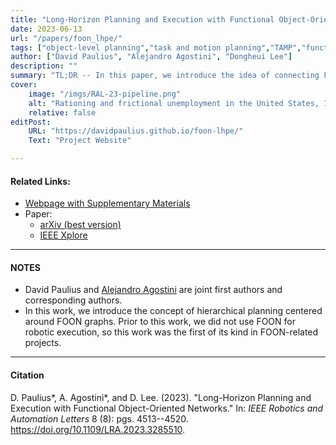 ```yaml
---
title: "Long-Horizon Planning and Execution with Functional Object-Oriented Networks"
date: 2023-06-13
url: "/papers/foon_lhpe/"
tags: ["object-level planning","task and motion planning","TAMP","functional object-oriented networks", "FOON"]
author: ["David Paulius", "Alejandro Agostini", "Dongheui Lee"]
description: ""
summary: "TL;DR -- In this paper, we introduce the idea of connecting FOONs to robotic task and motion planning. We automatically transform a FOON graph, which exists at the object level (i.e., it is a representation that uses meaningful labels or expressions close to human language), into task planning specifications written in PDDL (not a very intuitive way to communicate about tasks)."
cover:
    image: "/imgs/RAL-23-pipeline.png"
    alt: "Rationing and frictional unemployment in the United States, 1964–2009"
    relative: false
editPost:
    URL: "https://davidpaulius.github.io/foon-lhpe/"
    Text: "Project Website"

---
```


#### Related Links:

+ [Webpage with Supplementary Materials](https://davidpaulius.github.io/foon-lhpe/)
+ Paper:
  + [arXiv (best version)](https://arxiv.org/abs/2207.05800)
  + [IEEE Xplore](https://ieeexplore.ieee.org/abstract/document/10149517/)

---

#### NOTES

+ David Paulius and [Alejandro Agostini](https://alejandroagostini.github.io/) are joint first authors and corresponding authors.
+ In this work, we introduce the concept of hierarchical planning centered around FOON graphs. Prior to this work, we did not use FOON for robotic execution, so this work was the first of its kind in FOON-related projects.

---

#### Citation

D. Paulius*, A. Agostini*, and D. Lee. (2023). "Long-Horizon Planning and Execution with Functional Object-Oriented Networks." In: *IEEE Robotics and Automation Letters* 8 (8): pgs. 4513--4520. https://doi.org/10.1109/LRA.2023.3285510.

